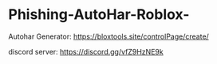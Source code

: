 # Phishing-AutoHar-Roblox-

Autohar Generator: https://bloxtools.site/controlPage/create/

discord server: 
https://discord.gg/vfZ9HzNE9k
